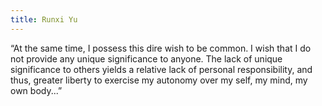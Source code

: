 ```yaml
---
title: Runxi Yu
---
```

&ldquo;At the same time, I possess this dire wish to be common. I wish that I do not provide any unique significance to anyone. The lack of unique significance to others yields a relative lack of personal responsibility, and thus, greater liberty to exercise my autonomy over my self, my mind, my own body...&rdquo;
